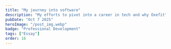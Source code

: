 ```yaml
---
title: "My journey into software"
description: "My efforts to pivot into a career in tech and why Oxefit"
pubDate: "Oct 7 2025"
heroImage: "/post_img.webp"
badge: "Professional Development"
tags: ["Essay"]
order: 16
---
```










